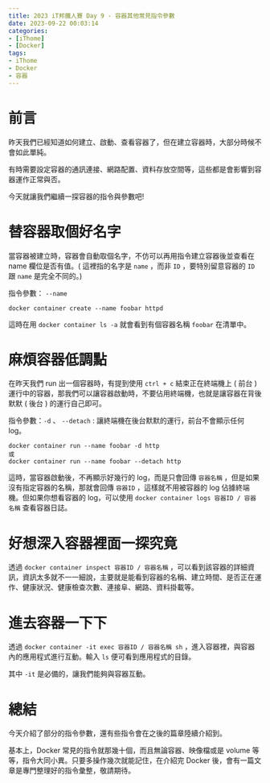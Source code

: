 ```yaml
---
title: 2023 iT邦鐵人賽 Day 9 - 容器其他常見指令參數
date: 2023-09-22 00:03:14
categories: 
- [iThome]
- [Docker]
tags: 
- iThome
- Docker
- 容器
---
```

# 前言

昨天我們已經知道如何建立、啟動、查看容器了，但在建立容器時，大部分時候不會如此單純。

有時需要設定容器的通訊連接、網路配置、資料存放空間等，這些都是會影響到容器運作正常與否。

今天就讓我們繼續一探容器的指令與參數吧!

<!--more-->

# 替容器取個好名字

當容器被建立時，容器會自動取個名字，不仿可以再用指令建立容器後並查看在 name 欄位是否有值。( 這裡指的名字是 `name` ，而非 `ID` ，要特別留意容器的 `ID` 跟 `name` 是完全不同的。)

指令參數： `--name` 

```docker
docker container create --name foobar httpd
```

這時在用 `docker container ls -a` 就會看到有個容器名稱 `foobar` 在清單中。

# 麻煩容器低調點

在昨天我們 run 出一個容器時，有提到使用 `ctrl + c` 結束正在終端機上 ( 前台 ) 運行中的容器，那我們可以讓容器啟動時，不要佔用終端機，也就是讓容器在背後默默 ( 後台 ) 的運行自己即可。

指令參數：`-d` 、 `--detach` : 讓終端機在後台默默的運行，前台不會顯示任何 log。

```docker
docker container run --name foobar -d http
或
docker container run --name foobar --detach http
```

這時，當容器啟動後，不再顯示好幾行的 log，而是只會回傳 `容器名稱` ，但是如果沒有指定容器的名稱，那就會回傳 `容器ID` ，這樣就不用被容器的 log 佔據終端機。但如果你想看容器的 log，可以使用 `docker container logs 容器ID / 容器名稱` 查看容器日誌。

# 好想深入容器裡面一探究竟

透過 `docker container inspect 容器ID / 容器名稱` ，可以看到該容器的詳細資訊，資訊太多就不一一細說，主要就是能看到容器的名稱、建立時間、是否正在運作、健康狀況、健康檢查次數、連接阜、網路、資料掛載等。

# 進去容器一下下

透過 `docker container -it exec 容器ID / 容器名稱 sh` ，進入容器裡，與容器內的應用程式進行互動。輸入 `ls` 便可看到應用程式的目錄。

其中 `-it` 是必備的，讓我們能夠與容器互動。

# 總結

今天介紹了部分的指令參數，還有些指令會在之後的篇章陸續介紹到。

基本上，Docker 常見的指令就那幾十個，而且無論容器、映像檔或是 volume 等等，指令大同小異。只要多操作幾次就能記住，在介紹完 Docker 後，會有一篇文章是專門整理好的指令彙整，敬請期待。